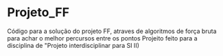 # Projeto_FF
Código para a solução do projeto FF, atraves de algoritmos de força bruta para achar o melhor percursos entre os pontos
Projeito feito para a disciplina de "Projeto interdisciplinar para SI II)
